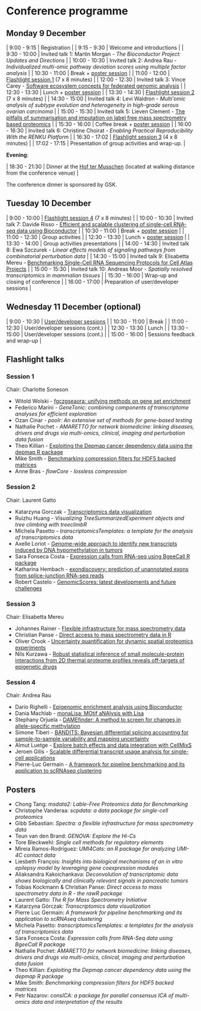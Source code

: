 # Conference programme

## Monday 9 December

| 9:00 - 9:15   | Registration                                                                                                                       |
| 9:15 - 9:30   | Welcome and introductions                                                                                                          |
| 9:30 - 10:00  | Invited talk 1: Martin Morgan - *The Bioconductor Project: Updates and Directions*                                                 |
| 10:00 - 10:30 | Invited talk 2: Andrea Rau - *Individualized multi-omic pathway deviation scores using multiple factor analysis*                   |
| 10:30 - 11:00 | Break + [poster session](#posters)                                                                                                 |
| 11:00 - 12:00 | [Flashlight session 1](#session-1) (7 x 8 minutes)                                                                                 |
| 12:00 - 12:30 | Invited talk 3: Vince Carey - [Software ecosystem concepts for federated genomic analysis](https://docs.google.com/presentation/d/1LMR3upAQZMdfAP4-UAl6-UMU6udA_NkqRMKsnM1jPfs/edit#slide=id.p)                                         |
| 12:30 - 13:30 | Lunch  + [poster session](#posters)                                                                                                |
| 13:30 - 14:30 | [Flashlight session 2](#session-2) (7 x 8 minutes)                                                                                 |
| 14:30 - 15:00 | Invited talk 4: Levi Waldron - *Multi'omic analysis of subtype evolution and heterogeneity in high-grade serous ovarian carcinoma* |
| 15:00 - 15:30 | Invited talk 5: Lieven Clement - [The pitfalls of summarisation and imputation on label free mass spectrometry based proteomics](./slides/Invited/20191209_LievenClement_MSqRob_euroBioC2019.pdf)   |
| 15:30 - 16:00 | Coffee break + [poster session](#posters)                                                                                          |
| 16:00 - 16:30 | Invited talk 6: Christine Choirat - *Enabling Practical Reproducibility With the RENKU Platform*                                   |
| 16:30 - 17:02 | [Flashlight session 3](#session-3) (4 x 8 minutes)                                                                                 |
| 17:02 - 17:15 | Presentation of group activities and wrap-up.                                                                                      |

**Evening**:

| 18:30 - 21:30 | Dinner at the [Hof ter Musschen](https://www.hoftermusschen.be/en/) (located at walking distance from the conference venue) |

The conference dinner is sponsored by GSK.


## Tuesday 10 December

| 9:00 - 10:00  | [Flashlight session 4](#session-4) (7 x 8 minutes)                                                                |
| 10:00 - 10:30 | Invited talk 7: Davide Risso - [Efficient and scalable clustering of single-cell RNA-seq data using Bioconductor](https://docs.google.com/presentation/d/13GIIG_vO0Ej-FNwRkrUUc9HYY-GixWL3uCLC4qccDWc/edit?usp=sharing)   |
| 10:30 - 11:00 | Break + [poster session](#posters)                                                                                |
| 11:00 - 12:30 | Group activities                                                                                                  |
| 12:30 - 13:30 | Lunch + [poster session](#posters)                                                                                |
| 13:30 - 14:00 | Group activities presentations                                                                                    |
| 14:00 - 14:30 | Invited talk 8: Ewa Szczurek - *Linear effects models of signaling pathways from combinatorial perturbation data* |
| 14:30 - 15:00 | Invited talk 9: Elisabetta Mereu - [Benchmarking Single-Cell RNA Sequencing Protocols for Cell Atlas Projects](./slides/Invited/elisabetta-eurobioc2019.pdf)    |
| 15:00 - 15:30 | Invited talk 10: Andreas Moor - *Spatially resolved transcriptomics in mammalian tissues*                         |
| 15:30 - 16:00 | Wrap-up and closing of conference                                                                                 |
| 16:00 - 17:00 | Preparation of user/developer sessions                                                                            |

## Wednesday 11 December (optional)

| 9:00 - 10:30  | [User/developer sessions](https://github.com/bioconductor/eurobioc2019/issues) |
| 10:30 - 11:00 | Break                                                                          |
| 11:00 - 12:30 | User/developer sessions (cont.)                                                |
| 12:30 - 13:30 | Lunch                                                                          |
| 13:30 - 15:00 | User/developer sessions (cont.)                                                |
| 15:00 - 16:00 | Sessions feedback and wrap-up                                                  |

## Flashlight talks

### Session 1

Chair: Charlotte Soneson

* Witold Wolski - [fgczgseaora: unifying methods on gene set enrichment](./slides/Flashlight1/Witek_W_fgczgseaora_unifying_methods_on_gene_protein_set_enrichment.pdf)
* Federico Marini - *GeneTonic: combining components of transcriptome analyses for efficient exploration*
* Ozan Cinar - *poolr: An extensive set of methods for gene-based testing*
* Nathalie Pochet - *AMARETTO for network biomedicine: linking diseases, drivers and drugs via multi-omics, clinical, imaging and perturbation data fusion*
* Theo Killian - [Exploiting the Depmap cancer dependency data using the depmap R package](./slides/Flashlight1/Depmap_Flashlight_Killian.pdf)
* Mike Smith - [Benchmarking compression filters for HDF5 backed matrices](./slides/Flashlight1/MikeSmith-HDF5-EuroBioc2019.pdf)
* Anne Bras - *flowCore - lossless compression*

### Session 2

Chair: Laurent Gatto

* Katarzyna Gorczak - [Transcriptomics data visualization](./slides/Flashlight2/Katarzyna_Gorczak_Transcriptomics_data_visualizations_chair_LaurentGatto.html)
* Ruizhu Huang - *Visualizing TreeSummarizedExperiment objects and tree climbing with treeclimbR*
* Michela Pasetto - *transcriptomicsTemplates: a template for the analysis of transcriptomics data*
* Axelle Loriot - [Genome-wide approach to identify new transcripts induced by DNA hypomethylation in tumors](./slides/Flashlight2/EuroBioc_Axelle_loriot.pdf)
* Sara Fonseca Costa - [Expression calls from RNA-seq using BgeeCall R package](./slides/Flashlight2/Bioc2019_SaraFonsecaCosta.pdf)
* Katharina Hembach - [exondiscovery: prediction of unannotated exons from splice-junction RNA-seq reads](./slides/Flashlight2/EuroBioC_Katharina_Hembach.pdf)
* Robert Castelo - [GenomicScores: latest developments and future challenges](./slides/Flashlight2/RobertCastelo.pdf)

### Session 3

Chair: Elisabetta Mereu

* Johannes Rainer - [Flexible infrastructure for mass spectrometry data](./slides/Flashlight3/Spectra.html)
* Christian Panse - [Direct access to mass spectrometry data in R](Session3-ChristianPanse-DirectAccess-rawR_EuroBioc2019_Brussels_bb4e.pdf)
* Oliver Crook - [Uncertainty quantification for dynamic spatial proteomics experiments](./slides/Flashlight3/OliverCrook_bioc2019.pdf)
* Nils Kurzawa - [Robust statistical inference of small molecule-protein interactions from 2D thermal proteome profiles reveals off-targets of epigenetic drugs](./slides/Flashlight3/20191209_nils_kurzawa_tpp2d.pdf)

### Session 4

Chair: Andrea Rau

* Dario Righelli - [Epigenomic enrichment analysis using Bioconductor](./slides/Flashlight4/Righelli_Bioc2019.pdf)
* Dania Machlab - [monaLisa: MOtif aNAlysis with Lisa](./slides/Flashlight4/monaLisa_daniaMachlab.pdf)
* Stephany Orjuela - [DAMEfinder: A method to screen for changes in allele-specific methylation](./slides/Flashlight4/StephanyOrjuela_DAMEfinder.pdf)
* Simone Tiberi - [BANDITS: Bayesian differential splicing accounting for sample-to-sample variability and mapping uncertainty](./slides/Flashlight4/Tiberi-Robinson_BANDITS.pdf)
* Almut Luetge - [Explore batch effects and data integration with CellMixS](./slides/Flashlight4/CellMixS.pdf)
* Jeroen Gilis - [Scalable differential transcript usage analysis for single-cell applications](./slides/Flashlight4/bioc_Jeroen_Gilis.pdf)
* Pierre-Luc Germain - [A framework for pipeline benchmarking and its application to scRNAseq clustering](./slides/Flashlight4/PierreLucGermain_pipeComp.pdf)

## Posters

- Chong Tang: *msdata2: Lable-Free Proteomics data for Benchmarking*
- Christophe Vanderaa: *scpdata: a data package for single-cell proteomics*
- Gibb Sebastian: *Spectra: a flexible infrastructure for mass spectrometry data*
- Teun van den Brand: *GENOVA: Explore the Hi-Cs*
- Tore Bleckwehl: *Single cell methods for regulatory elements*
- Mireia Ramos-Rodríguez: *UMI4Cats: an R package for analyzing UMI-4C
  contact data*
- Liesbeth François: *Insights into biological mechanisms of an in
  vitro epilepsy model by leveraging gene coexpression modules*
- Aliaksandra Kakoichankava: *Deconvolution of transcriptomic data
  shows biologically and clinically relevant signals in pancreatic
  tumors*
- Tobias Kockmann & Christian Panse: *Direct access to mass spectrometry data in R - the rawR package*
- Laurent Gatto: *The R for Mass Spectrometry Initiative*
- Katarzyna Górczak: *Transcriptomics data visualization*
- Pierre Luc Germain: *A framework for pipeline benchmarking and its
  application to scRNAseq clustering*
- Michela Pasetto: *transcriptomicsTemplates: a templates for the
  analysis of transcriptomics data*
- Sara Fonseca Costa: *Expression calls from RNA-Seq data using
  BgeeCall R package*
- Nathalie Pochet: *AMARETTO for network biomedicine: linking
  diseases, drivers and drugs via multi-omics, clinical, imaging and
  perturbation data fusion*
- Theo Killian: *Exploiting the Depmap cancer dependency data using
  the depmap R package*
- Mike Smith: *Benchmarking compression filters for HDF5 backed
  matrices*
- Petr Nazarov: *consICA: a package for parallel consensus ICA of
  multi-omics data and interpretation of the results*
